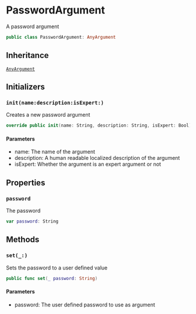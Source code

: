 # PasswordArgument

A password argument

``` swift
public class PasswordArgument: AnyArgument
```

## Inheritance

[`AnyArgument`](/AnyArgument)

## Initializers

### `init(name:description:isExpert:)`

Creates a new password argument

``` swift
override public init(name: String, description: String, isExpert: Bool)
```

#### Parameters

  - name: The name of the argument
  - description: A human readable localized description of the argument
  - isExpert: Whether the argument is an expert argument or not

## Properties

### `password`

The password

``` swift
var password: String
```

## Methods

### `set(_:)`

Sets the password to a user defined value

``` swift
public func set(_ password: String)
```

#### Parameters

  - password: The user defined password to use as argument
